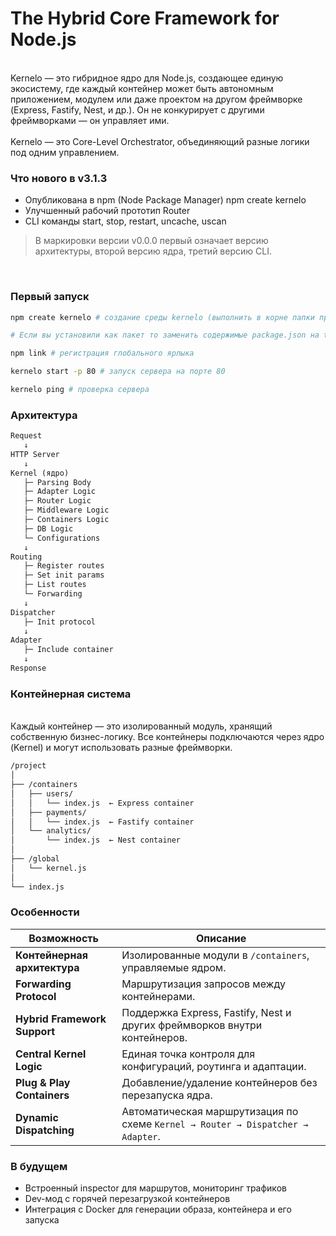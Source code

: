 <h1>The Hybrid Core Framework for Node.js</h1>
<br>
Kernelo — это гибридное ядро для Node.js, создающее единую экосистему, где каждый контейнер может быть автономным приложением, модулем или даже проектом на другом фреймворке (Express, Fastify, Nest, и др.).
Он не конкурирует с другими фреймворками — он управляет ими.
<br><br>
Kernelo — это Core-Level Orchestrator, объединяющий разные логики под одним управлением.
<br>
<h3>Что нового в v3.1.3</h3>
<ul>
<li>Опубликована в npm (Node Package Manager) npm create kernelo</li>
<li>Улучшенный рабочий прототип Router</li>
<li>CLI команды start, stop, restart, uncache, uscan</li>
</ul>
<blockquote>
В маркировки версии v0.0.0 первый означает версию архитектуры, второй версию ядра, третий версию CLI. 
</blockquote>
<br>
<h3>Первый запуск</h3>

```bash
npm create kernelo # создание среды kernelo (выполнить в корне папки проекта)

# Если вы установили как пакет то заменить содержимые package.json на tp.json 

npm link # регистрация глобального ярлыка

kernelo start -p 80 # запуск сервера на порте 80

kernelo ping # проверка сервера
```
<h3>Архитектура</h3>

```txt
Request
   ↓
HTTP Server
   ↓
Kernel (ядро)
   ├─ Parsing Body
   ├─ Adapter Logic
   ├─ Router Logic
   ├─ Middleware Logic
   ├─ Containers Logic
   ├─ DB Logic
   └─ Configurations
   ↓
Routing
   ├─ Register routes
   ├─ Set init params
   ├─ List routes
   └─ Forwarding
   ↓
Dispatcher
   ├─ Init protocol
   ↓
Adapter
   ├─ Include container
   ↓
Response
```

<h3>Контейнерная система</h3><br>
Каждый контейнер — это изолированный модуль, хранящий собственную бизнес-логику.
Все контейнеры подключаются через ядро (Kernel) и могут использовать разные фреймворки.

```txt
/project
│
├── /containers
│   ├── users/
│   │   └── index.js  ← Express container
│   ├── payments/
│   │   └── index.js  ← Fastify container
│   └── analytics/
│       └── index.js  ← Nest container
│
├── /global
│   └── kernel.js
│
└── index.js
```

<h3>Особенности</h3>

| Возможность                     | Описание                                                                        |
| ------------------------------- | ------------------------------------------------------------------------------- |
| **Контейнерная архитектура** | Изолированные модули в `/containers`, управляемые ядром.                        |
| **Forwarding Protocol**      | Маршрутизация запросов между контейнерами.                                      |
| **Hybrid Framework Support** | Поддержка Express, Fastify, Nest и других фреймворков внутри контейнеров.       |
| **Central Kernel Logic**     | Единая точка контроля для конфигураций, роутинга и адаптации.                   |
| **Plug & Play Containers**   | Добавление/удаление контейнеров без перезапуска ядра.                           |
| **Dynamic Dispatching**      | Автоматическая маршрутизация по схеме `Kernel → Router → Dispatcher → Adapter`. |

<h3>В будущем</h3>
<ul>
<li>Встроенный inspector для маршрутов, мониторинг трафиков</li>
<li>Dev-мод с горячей перезагрузкой контейнеров</li>
<li>Интеграция с Docker для генерации образа, контейнера и его запуска</li>
</ul>
